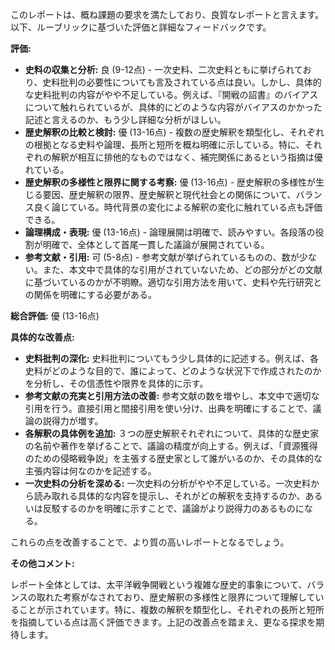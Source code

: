 このレポートは、概ね課題の要求を満たしており、良質なレポートと言えます。以下、ルーブリックに基づいた評価と詳細なフィードバックです。

**評価:**

* **史料の収集と分析:** 良 (9-12点) - 一次史料、二次史料ともに挙げられており、史料批判の必要性についても言及されている点は良い。しかし、具体的な史料批判の内容がやや不足している。例えば、『開戦の詔書』のバイアスについて触れられているが、具体的にどのような内容がバイアスのかかった記述と言えるのか、もう少し詳細な分析がほしい。
* **歴史解釈の比較と検討:** 優 (13-16点) - 複数の歴史解釈を類型化し、それぞれの根拠となる史料や論理、長所と短所を概ね明確に示している。特に、それぞれの解釈が相互に排他的なものではなく、補完関係にあるという指摘は優れている。
* **歴史解釈の多様性と限界に関する考察:** 優 (13-16点) - 歴史解釈の多様性が生じる要因、歴史解釈の限界、歴史解釈と現代社会との関係について、バランス良く論じている。時代背景の変化による解釈の変化に触れている点も評価できる。
* **論理構成・表現:** 優 (13-16点) - 論理展開は明確で、読みやすい。各段落の役割が明確で、全体として首尾一貫した議論が展開されている。
* **参考文献・引用:** 可 (5-8点) - 参考文献が挙げられているものの、数が少ない。また、本文中で具体的な引用がされていないため、どの部分がどの文献に基づいているのかが不明瞭。適切な引用方法を用いて、史料や先行研究との関係を明確にする必要がある。


**総合評価:** 優 (13-16点)

**具体的な改善点:**

* **史料批判の深化:** 史料批判についてもう少し具体的に記述する。例えば、各史料がどのような目的で、誰によって、どのような状況下で作成されたのかを分析し、その信憑性や限界を具体的に示す。
* **参考文献の充実と引用方法の改善:** 参考文献の数を増やし、本文中で適切な引用を行う。直接引用と間接引用を使い分け、出典を明確にすることで、議論の説得力が増す。
* **各解釈の具体例を追加:**  ３つの歴史解釈それぞれについて、具体的な歴史家の名前や著作を挙げることで、議論の精度が向上する。例えば、「資源獲得のための侵略戦争説」を主張する歴史家として誰がいるのか、その具体的な主張内容は何なのかを記述する。
* **一次史料の分析を深める:**  一次史料の分析がやや不足している。一次史料から読み取れる具体的な内容を提示し、それがどの解釈を支持するのか、あるいは反駁するのかを明確に示すことで、議論がより説得力のあるものになる。

これらの点を改善することで、より質の高いレポートとなるでしょう。


**その他コメント:**

レポート全体としては、太平洋戦争開戦という複雑な歴史的事象について、バランスの取れた考察がなされており、歴史解釈の多様性と限界について理解していることが示されています。特に、複数の解釈を類型化し、それぞれの長所と短所を指摘している点は高く評価できます。上記の改善点を踏まえ、更なる探求を期待します。
